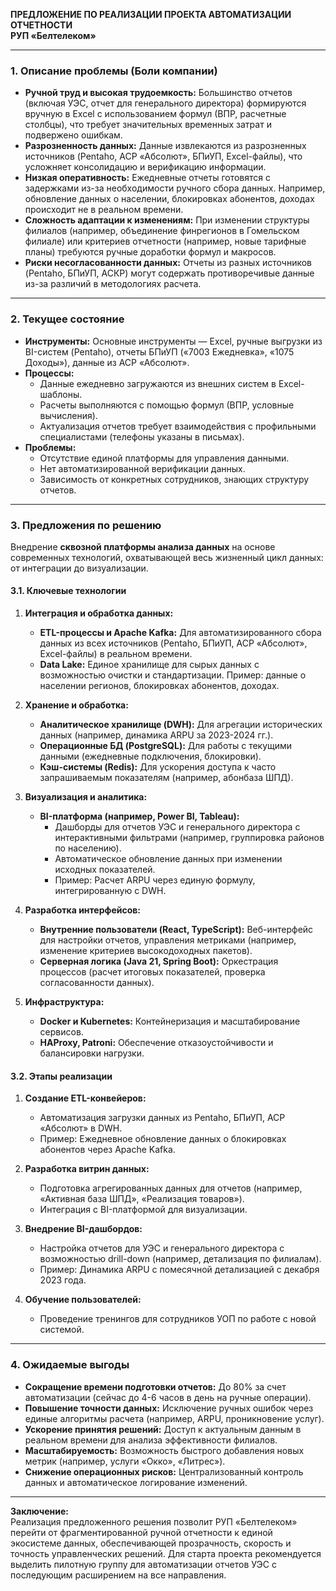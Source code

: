 

**ПРЕДЛОЖЕНИЕ ПО РЕАЛИЗАЦИИ ПРОЕКТА АВТОМАТИЗАЦИИ ОТЧЕТНОСТИ**  
**РУП «Белтелеком»**

---

### **1. Описание проблемы (Боли компании)**  
- **Ручной труд и высокая трудоемкость:** Большинство отчетов (включая УЭС, отчет для генерального директора) формируются вручную в Excel с использованием формул (ВПР, расчетные столбцы), что требует значительных временных затрат и подвержено ошибкам.  
- **Разрозненность данных:** Данные извлекаются из разрозненных источников (Pentaho, АСР «Абсолют», БПиУП, Excel-файлы), что усложняет консолидацию и верификацию информации.  
- **Низкая оперативность:** Ежедневные отчеты готовятся с задержками из-за необходимости ручного сбора данных. Например, обновление данных о населении, блокировках абонентов, доходах происходит не в реальном времени.  
- **Сложность адаптации к изменениям:** При изменении структуры филиалов (например, объединение финрегионов в Гомельском филиале) или критериев отчетности (например, новые тарифные планы) требуются ручные доработки формул и макросов.  
- **Риски несогласованности данных:** Отчеты из разных источников (Pentaho, БПиУП, АСКР) могут содержать противоречивые данные из-за различий в методологиях расчета.  

---

### **2. Текущее состояние**  
- **Инструменты:** Основные инструменты — Excel, ручные выгрузки из BI-систем (Pentaho), отчеты БПиУП («7003 Ежедневка», «1075 Доходы»), данные из АСР «Абсолют».  
- **Процессы:**  
  - Данные ежедневно загружаются из внешних систем в Excel-шаблоны.  
  - Расчеты выполняются с помощью формул (ВПР, условные вычисления).  
  - Актуализация отчетов требует взаимодействия с профильными специалистами (телефоны указаны в письмах).  
- **Проблемы:**  
  - Отсутствие единой платформы для управления данными.  
  - Нет автоматизированной верификации данных.  
  - Зависимость от конкретных сотрудников, знающих структуру отчетов.  

---

### **3. Предложения по решению**  
Внедрение **сквозной платформы анализа данных** на основе современных технологий, охватывающей весь жизненный цикл данных: от интеграции до визуализации.  

#### **3.1. Ключевые технологии**  
1. **Интеграция и обработка данных:**  
   - **ETL-процессы и Apache Kafka:** Для автоматизированного сбора данных из всех источников (Pentaho, БПиУП, АСР «Абсолют», Excel-файлы) в реальном времени.  
   - **Data Lake:** Единое хранилище для сырых данных с возможностью очистки и стандартизации. Пример: данные о населении регионов, блокировках абонентов, доходах.  

2. **Хранение и обработка:**  
   - **Аналитическое хранилище (DWH):** Для агрегации исторических данных (например, динамика ARPU за 2023-2024 гг.).  
   - **Операционные БД (PostgreSQL):** Для работы с текущими данными (ежедневные подключения, блокировки).  
   - **Кэш-системы (Redis):** Для ускорения доступа к часто запрашиваемым показателям (например, абонбаза ШПД).  

3. **Визуализация и аналитика:**  
   - **BI-платформа (например, Power BI, Tableau):**  
     - Дашборды для отчетов УЭС и генерального директора с интерактивными фильтрами (например, группировка районов по населению).  
     - Автоматическое обновление данных при изменении исходных показателей.  
     - Пример: Расчет ARPU через единую формулу, интегрированную с DWH.  

4. **Разработка интерфейсов:**  
   - **Внутренние пользователи (React, TypeScript):** Веб-интерфейс для настройки отчетов, управления метриками (например, изменение критериев высокодоходных пакетов).  
   - **Серверная логика (Java 21, Spring Boot):** Оркестрация процессов (расчет итоговых показателей, проверка согласованности данных).  

5. **Инфраструктура:**  
   - **Docker и Kubernetes:** Контейнеризация и масштабирование сервисов.  
   - **HAProxy, Patroni:** Обеспечение отказоустойчивости и балансировки нагрузки.  

#### **3.2. Этапы реализации**  
1. **Создание ETL-конвейеров:**  
   - Автоматизация загрузки данных из Pentaho, БПиУП, АСР «Абсолют» в DWH.  
   - Пример: Ежедневное обновление данных о блокировках абонентов через Apache Kafka.  

2. **Разработка витрин данных:**  
   - Подготовка агрегированных данных для отчетов (например, «Активная база ШПД», «Реализация товаров»).  
   - Интеграция с BI-платформой для визуализации.  

3. **Внедрение BI-дашбордов:**  
   - Настройка отчетов для УЭС и генерального директора с возможностью drill-down (например, детализация по филиалам).  
   - Пример: Динамика ARPU с помесячной детализацией с декабря 2023 года.  

4. **Обучение пользователей:**  
   - Проведение тренингов для сотрудников УОП по работе с новой системой.  

---

### **4. Ожидаемые выгоды**  
- **Сокращение времени подготовки отчетов:** До 80% за счет автоматизации (сейчас до 4-6 часов в день на ручные операции).  
- **Повышение точности данных:** Исключение ручных ошибок через единые алгоритмы расчета (например, ARPU, проникновение услуг).  
- **Ускорение принятия решений:** Доступ к актуальным данным в реальном времени для анализа эффективности филиалов.  
- **Масштабируемость:** Возможность быстрого добавления новых метрик (например, услуги «Окко», «Литрес»).  
- **Снижение операционных рисков:** Централизованный контроль данных и автоматическое логирование изменений.  

---

**Заключение:**  
Реализация предложенного решения позволит РУП «Белтелеком» перейти от фрагментированной ручной отчетности к единой экосистеме данных, обеспечивающей прозрачность, скорость и точность управленческих решений. Для старта проекта рекомендуется выделить пилотную группу для автоматизации отчетов УЭС с последующим расширением на все направления.
<!--stackedit_data:
eyJoaXN0b3J5IjpbMTAxNDUxNzM5N119
-->